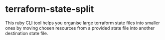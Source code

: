 # terraform-state-split
This ruby CLI tool helps you organise large terraform state files into smaller ones by moving chosen resources from a provided state file into another destination state file. 
